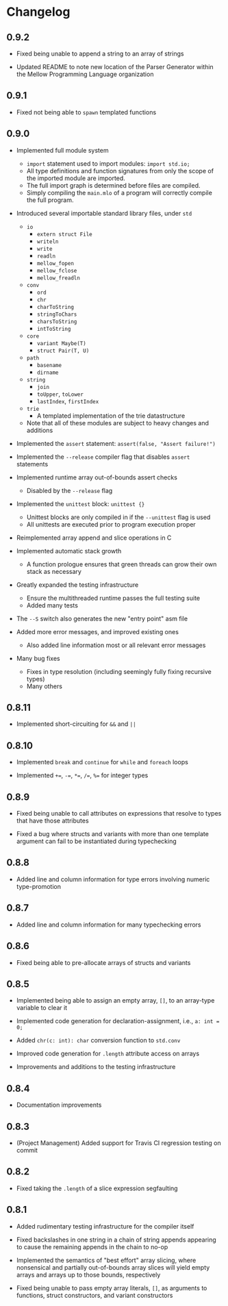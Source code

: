 Changelog
=========

0.9.2
-----

* Fixed being unable to append a string to an array of strings

* Updated README to note new location of the Parser Generator within the
Mellow Programming Language organization

0.9.1
-----

* Fixed not being able to `spawn` templated functions

0.9.0
-----

* Implemented full module system
  * `import` statement used to import modules: `import std.io;`
  * All type definitions and function signatures from only the scope of the
  imported module are imported.
  * The full import graph is determined before files are compiled.
  * Simply compiling the `main.mlo` of a program will correctly compile the full
  program.

* Introduced several importable standard library files, under `std`
  * `io`
    * `extern struct File`
    * `writeln`
    * `write`
    * `readln`
    * `mellow_fopen`
    * `mellow_fclose`
    * `mellow_freadln`
  * `conv`
    * `ord`
    * `chr`
    * `charToString`
    * `stringToChars`
    * `charsToString`
    * `intToString`
  * `core`
    * `variant Maybe(T)`
    * `struct Pair(T, U)`
  * `path`
    * `basename`
    * `dirname`
  * `string`
    * `join`
    * `toUpper`, `toLower`
    * `lastIndex`, `firstIndex`
  * `trie`
    * A templated implementation of the trie datastructure
  * Note that all of these modules are subject to heavy changes
  and additions

* Implemented the `assert` statement: `assert(false, "Assert failure!")`

* Implemented the `--release` compiler flag that disables `assert` statements

* Implemented runtime array out-of-bounds assert checks
  * Disabled by the `--release` flag

* Implemented the `unittest` block: `unittest {}`
  * Unittest blocks are only compiled in if the `--unittest` flag is used
  * All unittests are executed prior to program execution proper

* Reimplemented array append and slice operations in C

* Implemented automatic stack growth
  * A function prologue ensures that green threads can grow their own stack
  as necessary

* Greatly expanded the testing infrastructure
  * Ensure the multithreaded runtime passes the full testing suite
  * Added many tests

* The `--S` switch also generates the new "entry point" asm file

* Added more error messages, and improved existing ones
  * Also added line information most or all relevant error messages

* Many bug fixes
  * Fixes in type resolution (including seemingly fully fixing recursive types)
  * Many others

0.8.11
------

* Implemented short-circuiting for `&&` and `||`

0.8.10
------

* Implemented `break` and `continue` for `while` and `foreach` loops

* Implemented `+=`, `-=`, `*=`, `/=`, `%=` for integer types

0.8.9
-----

* Fixed being unable to call attributes on expressions that resolve to types
that have those attributes

* Fixed a bug where structs and variants with more than one template argument
can fail to be instantiated during typechecking

0.8.8
-----

* Added line and column information for type errors involving numeric
type-promotion

0.8.7
-----

* Added line and column information for many typechecking errors

0.8.6
-----

* Fixed being able to pre-allocate arrays of structs and variants

0.8.5
-----

* Implemented being able to assign an empty array, `[]`, to an array-type
variable to clear it

* Implemented code generation for declaration-assignment, i.e., `a: int = 0;`

* Added `chr(c: int): char` conversion function to `std.conv`

* Improved code generation for `.length` attribute access on arrays

* Improvements and additions to the testing infrastructure

0.8.4
-----

* Documentation improvements

0.8.3
-----

* (Project Management) Added support for Travis CI regression testing on commit

0.8.2
-----

* Fixed taking the `.length` of a slice expression segfaulting

0.8.1
-----

* Added rudimentary testing infrastructure for the compiler itself

* Fixed backslashes in one string in a chain of string appends appearing to
cause the remaining appends in the chain to no-op

* Implemented the semantics of "best effort" array slicing, where nonsensical
and partially out-of-bounds array slices will yield empty arrays and arrays up
to those bounds, respectively

* Fixed being unable to pass empty array literals, `[]`, as arguments to
functions, struct constructors, and variant constructors
